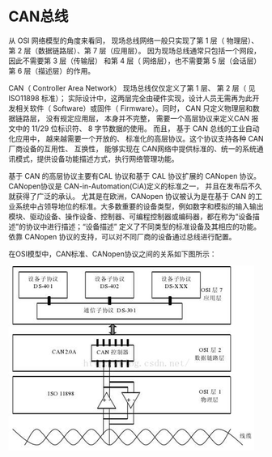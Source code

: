 # CAN总线

从 OSI 网络模型的角度来看同， 现场总线网络一般只实现了第 1 层（ 物理层）、第 2 层（数据链路层）、第 7 层（应用层）。 因为现场总线通常只包括一个网段， 因此不需要第 3 层（传输层） 和第 4 层（ 网络层），也不需要第 5 层（会话层）第 6 层（描述层）的作用。

CAN（ Controller Area Network） 现场总线仅仅定义了第 1 层、 第 2 层（ 见 ISO11898 标准）； 实际设计中，这两层完全由硬件实现，设计人员无需再为此开发相关软件（ Software）或固件（ Firmware）。同时， CAN 只定义物理层和数据链路层， 没有规定应用层， 本身并不完整， 需要一个高层协议来定义CAN 报文中的 11/29 位标识符、 8 字节数据的使用。 而且， 基于 CAN 总线的工业自动化应用中， 越来越需要一个开放的、 标准化的高层协议。这个协议支持各种 CAN 厂商设备的互用性、 互换性， 能够实现在 CAN网络中提供标准的、统一的系统通讯模式，提供设备功能描述方式，执行网络管理功能。

基于 CAN 的高层协议主要有CAL 协议和基于 CAL 协议扩展的 CANopen 协议。 CANopen协议是 CAN-in-Automation(CiA)定义的标准之一， 并且在发布后不久就获得了广泛的承认。 尤其是在欧洲，CANopen 协议被认为是在基于 CAN 的工业系统中占领导地位的标准。大多数重要的设备类型，例如数字和模拟的输入输出模块、驱动设备、操作设备、控制器、可编程控制器或编码器，都在称为“设备描述”的协议中进行描述；“设备描述” 定义了不同类型的标准设备及其相应的功能。 依靠 CANopen 协议的支持，可以对不同厂商的设备通过总线进行配置。


在OSI模型中，CAN标准、CANopen协议之间的关系如下图所示：

![](../../../assets/images/STM32/can/can_osi.jpg)